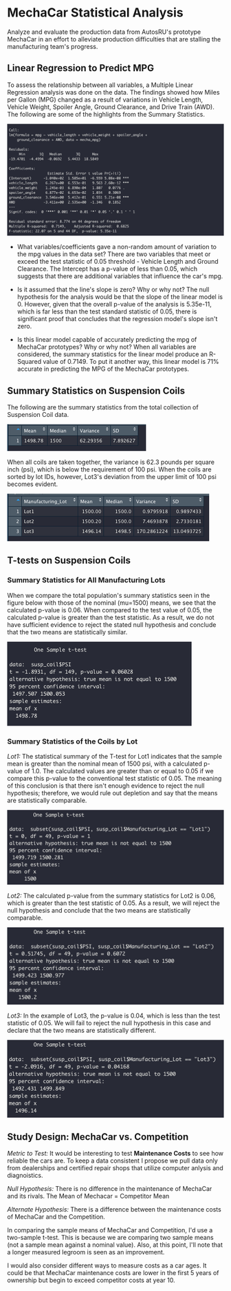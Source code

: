 # MechaCar Statistical Analysis

Analyze and evaluate the production data from AutosRU's prototype MechaCar in an effort to alleviate production difficulties that are stalling the manufacturing team's progress.

## Linear Regression to Predict MPG

To assess the relationship between all variables, a Multiple Linear Regression analysis was done on the data. The findings showed how Miles per Gallon (MPG) changed as a result of variations in Vehicle Length, Vehicle Weight, Spoiler Angle, Ground Clearance, and Drive Train (AWD). The following are some of the highlights from the Summary Statistics.

![Summary Statistics MechaCar](https://github.com/damienfranco/MechaCar_Statistical_Analysis/blob/main/images/MechaCarFig1.png)

- What variables/coefficients gave a non-random amount of variation to the mpg values in the data set? There are two variables that meet or exceed the test statistic of 0.05 threshold - Vehicle Length and Ground Clearance. The Intercept has a p-value of less than 0.05, which suggests that there are additional variables that influence the car's mpg.

- Is it assumed that the line's slope is zero? Why or why not? The null hypothesis for the analysis would be that the slope of the linear model is 0. However, given that the overall p-value of the analysis is 5.35e-11, which is far less than the test standard statistic of 0.05, there is significant proof that concludes that the regression model's slope isn't zero.

- Is this linear model capable of accurately predicting the mpg of MechaCar prototypes? Why or why not? When all variables are considered, the summary statistics for the linear model produce an R-Squared value of 0.7149. To put it another way, this linear model is 71% accurate in predicting the MPG of the MechaCar prototypes.

## Summary Statistics on Suspension Coils
The following are the summary statistics from the total collection of Suspension Coil data.


![Summary Statistics All](https://github.com/damienfranco/MechaCar_Statistical_Analysis/blob/main/images/MechaCarFig2.png)

When all coils are taken together, the variance is 62.3 pounds per square inch (psi), which is below the requirement of 100 psi. When the coils are sorted by lot IDs, however, Lot3's deviation from the upper limit of 100 psi becomes evident.

![Summary Statistics by Lot](https://github.com/damienfranco/MechaCar_Statistical_Analysis/blob/main/images/MechaCarFig3.png)

## T-tests on Suspension Coils

### Summary Statistics for All Manufacturing Lots
When we compare the total population's summary statistics seen in the figure below with those of the nominal (mu=1500) means, we see that the calculated p-value is 0.06. When compared to the test value of 0.05, the calculated p-value is greater than the test statistic. As a result, we do not have sufficient evidence to reject the stated null hypothesis and conclude that the two means are statistically similar. 

![T-test Summary for All Coils](https://github.com/damienfranco/MechaCar_Statistical_Analysis/blob/main/images/MechaCarFig4.png)

### Summary Statistics of the Coils by Lot
 *Lot1:* The statistical summary of the T-test for Lot1 indicates that the sample mean is greater than the nominal mean of 1500 psi, with a calculated p-value of 1.0. The calculated values are greater than or equal to 0.05 if we compare this p-value to the conventional test statistic of 0.05. The meaning of this conclusion is that there isn't enough evidence to reject the null hypothesis; therefore, we would rule out depletion and say that the means are statistically comparable.

![T-test Summary for Lot1 Coils](https://github.com/damienfranco/MechaCar_Statistical_Analysis/blob/main/images/MechaCarFig5.png) 

*Lot2:* The calculated p-value from the summary statistics for Lot2 is 0.06, which is greater than the test statistic of 0.05. As a result, we will reject the null hypothesis and conclude that the two means are statistically comparable.

![T-test Summary for Lot2 Coils](https://github.com/damienfranco/MechaCar_Statistical_Analysis/blob/main/images/MechaCarFig6.png) 

*Lot3:* In the example of Lot3, the p-value is 0.04, which is less than the test statistic of 0.05. We will fail to reject the null hypothesis in this case and declare that the two means are statistically different.

![T-test Summary for Lot3 Coils](https://github.com/damienfranco/MechaCar_Statistical_Analysis/blob/main/images/MechaCarFig7.png) 


## Study Design: MechaCar vs. Competition
*Metric to Test:* It would be interesting to test **Maintenance Costs** to see how reliable the cars are. To keep a data consistent I propose we pull data only from dealerships and certified repair shops that utilize computer anlysis and diagnoistics.

*Null Hypothesis:* There is no difference in the maintenance of MechaCar and its rivals. The Mean of Mechacar = Competitor Mean

*Alternate Hypothesis:* There is a difference between the maintenance costs of MechaCar and the Competition.

In comparing the sample means of MechaCar and Competition, I'd use a two-sample t-test. This is because we are comparing two sample means (not a sample mean against a nominal value). Also, at this point, I'll note that a longer measured legroom is seen as an improvement.

I would also consider different ways to measure costs as a car ages. It could be that MechaCar maintenance costs are lower in the first 5 years of ownership but begin to exceed competitor costs at year 10.

